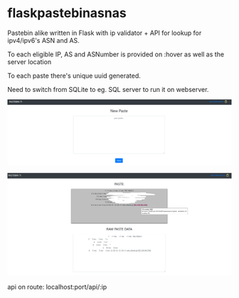 # flaskpastebinasnas

Pastebin alike written in Flask with ip validator + API for lookup for ipv4/ipv6's ASN and AS. 

To each eligible IP, AS and ASNumber is provided on :hover as well as the server location

To each paste there's unique uuid generated. 

Need to switch from SQLite to eg. SQL server to run it on webserver.

![alt text](https://raw.githubusercontent.com/dl769/flaskpastebinasnas/master/img/p1.png)

![alt text](https://raw.githubusercontent.com/dl769/flaskpastebinasnas/master/img/p2.png)

api on route: localhost:port/api/:ip




